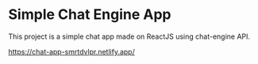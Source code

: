 # Simple Chat Engine App

This project is a simple chat app made on ReactJS using chat-engine API. 

https://chat-app-smrtdvlpr.netlify.app/